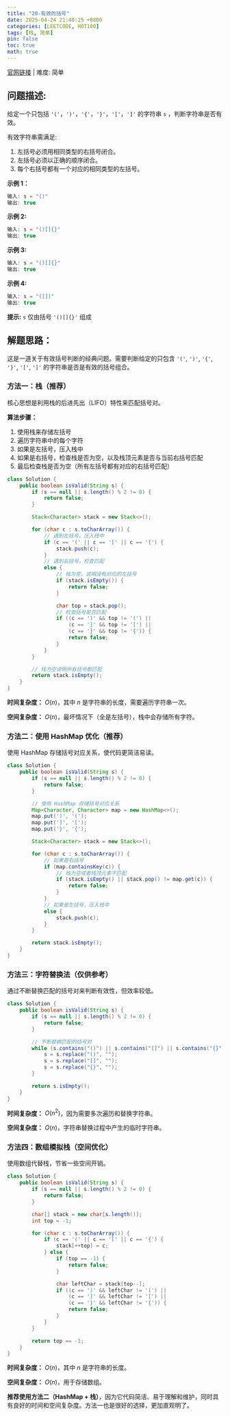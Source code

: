 ```yaml
---
title: "20-有效的括号"
date: 2025-04-24 21:40:25 +0800
categories: [LEETCODE, HOT100]
tags: [栈, 简单]
pin: false
toc: true
math: true
---
```


[官网链接](https://leetcode.cn/problems/valid-parentheses/) \| 难度: 简单

## 问题描述:

给定一个只包括 `'('`，`')'`，`'{'`，`'}'`，`'['`，`']'` 的字符串 `s` ，判断字符串是否有效。

有效字符串需满足:

1. 左括号必须用相同类型的右括号闭合。
2. 左括号必须以正确的顺序闭合。
3. 每个右括号都有一个对应的相同类型的左括号。

**示例 1：**

```java
输入: s = "()"
输出: true
```

**示例 2:**

```java
输入: s = "()[]{}"
输出: true
```

**示例 3:**

```java
输入: s = "()[]{}"
输出: true
```

**示例 4:**

```java
输入: s = "([])"
输出: true
```

**提示:** `s` 仅由括号 `'()[]{}'` 组成

## 解题思路：

这是一道关于有效括号判断的经典问题。需要判断给定的只包含 `'('`, `')'`, `'{'`, `'}'`, `'['`, `']'` 的字符串是否是有效的括号组合。

### 方法一：栈（推荐）

核心思想是利用栈的后进先出（LIFO）特性来匹配括号对。

**算法步骤：**

1. 使用栈来存储左括号
2. 遍历字符串中的每个字符
3. 如果是左括号，压入栈中
4. 如果是右括号，检查栈是否为空，以及栈顶元素是否与当前右括号匹配
5. 最后检查栈是否为空（所有左括号都有对应的右括号匹配）

```java
class Solution {
    public boolean isValid(String s) {
        if (s == null || s.length() % 2 != 0) {
            return false;
        }

        Stack<Character> stack = new Stack<>();

        for (char c : s.toCharArray()) {
            // 遇到左括号，压入栈中
            if (c == '(' || c == '[' || c == '{') {
                stack.push(c);
            }
            // 遇到右括号，检查匹配
            else {
                // 栈为空，说明没有对应的左括号
                if (stack.isEmpty()) {
                    return false;
                }

                char top = stack.pop();
                // 检查括号是否匹配
                if ((c == ')' && top != '(') ||
                    (c == ']' && top != '[') ||
                    (c == '}' && top != '{')) {
                    return false;
                }
            }
        }

        // 栈为空说明所有括号都匹配
        return stack.isEmpty();
    }
}
```

**时间复杂度：** $O(n)$，其中 $n$ 是字符串的长度，需要遍历字符串一次。

**空间复杂度：** $O(n)$，最坏情况下（全是左括号），栈中会存储所有字符。

### 方法二：使用 HashMap 优化（推荐）

使用 HashMap 存储括号对应关系，使代码更简洁易读。

```java
class Solution {
    public boolean isValid(String s) {
        if (s == null || s.length() % 2 != 0) {
            return false;
        }

        // 使用 HashMap 存储括号对应关系
        Map<Character, Character> map = new HashMap<>();
        map.put(')', '(');
        map.put(']', '[');
        map.put('}', '{');

        Stack<Character> stack = new Stack<>();

        for (char c : s.toCharArray()) {
            // 如果是右括号
            if (map.containsKey(c)) {
                // 栈为空或者栈顶元素不匹配
                if (stack.isEmpty() || stack.pop() != map.get(c)) {
                    return false;
                }
            }
            // 如果是左括号，压入栈中
            else {
                stack.push(c);
            }
        }

        return stack.isEmpty();
    }
}
```

### 方法三：字符替换法（仅供参考）

通过不断替换匹配的括号对来判断有效性，但效率较低。

```java
class Solution {
    public boolean isValid(String s) {
        if (s == null || s.length() % 2 != 0) {
            return false;
        }

        // 不断替换匹配的括号对
        while (s.contains("()") || s.contains("[]") || s.contains("{}")) {
            s = s.replace("()", "");
            s = s.replace("[]", "");
            s = s.replace("{}", "");
        }

        return s.isEmpty();
    }
}
```

**时间复杂度：** $O(n^2)$，因为需要多次遍历和替换字符串。

**空间复杂度：** $O(n)$，字符串替换过程中产生的临时字符串。

### 方法四：数组模拟栈（空间优化）

使用数组代替栈，节省一些空间开销。

```java
class Solution {
    public boolean isValid(String s) {
        if (s == null || s.length() % 2 != 0) {
            return false;
        }

        char[] stack = new char[s.length()];
        int top = -1;

        for (char c : s.toCharArray()) {
            if (c == '(' || c == '[' || c == '{') {
                stack[++top] = c;
            } else {
                if (top == -1) {
                    return false;
                }

                char leftChar = stack[top--];
                if ((c == ')' && leftChar != '(') ||
                    (c == ']' && leftChar != '[') ||
                    (c == '}' && leftChar != '{')) {
                    return false;
                }
            }
        }

        return top == -1;
    }
}
```

**时间复杂度：** $O(n)$，其中 $n$ 是字符串的长度。

**空间复杂度：** $O(n)$，用于存储数组。

**推荐使用方法二（HashMap + 栈）**，因为它代码简洁、易于理解和维护，同时具有良好的时间和空间复杂度。方法一也是很好的选择，更加直观明了。
